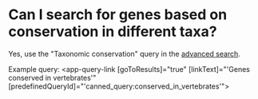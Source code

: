 # Can I search for genes based on conservation in different taxa?
<!-- pombase_categories: Orthology,Finding data -->

Yes, use the "Taxonomic conservation" query in the [advanced search](/query).

Example query: <app-query-link [goToResults]="true" [linkText]="'Genes conserved in vertebrates'"
    [predefinedQueryId]="'canned_query:conserved_in_vertebrates'">
</app-query-link>
